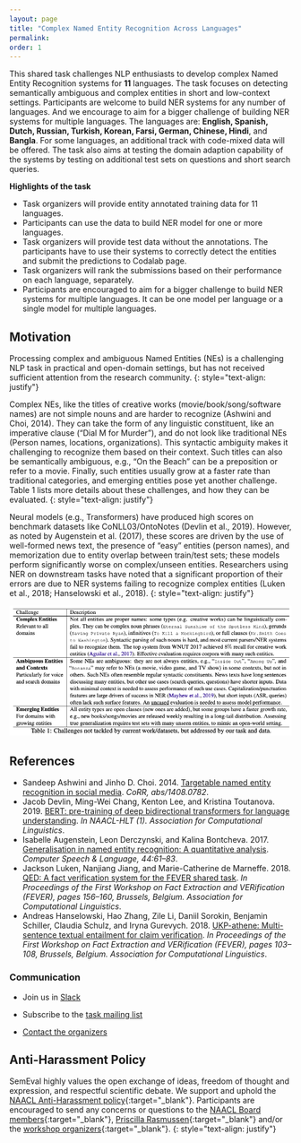 ```yaml
---
layout: page
title: "Complex Named Entity Recognition Across Languages"
permalink: 
order: 1
---
```



This shared task challenges NLP enthusiasts to develop complex Named Entity Recognition systems for **11** languages. The task focuses on detecting semantically ambiguous and complex entities in short and low-context settings. Participants are welcome to build NER systems for any number of languages. And we encourage to aim for a bigger challenge of building NER systems for multiple languages. The languages are: **English, Spanish, Dutch, Russian, Turkish, Korean, Farsi, German, Chinese, Hindi**, and **Bangla**. For some languages, an additional track with code-mixed data will be offered.
The task also aims at testing the domain adaption capability of the systems by testing on additional test sets on questions and short search queries.


**Highlights of the task**
* Task organizers will provide entity annotated training data for 11 languages. 
* Participants can use the data to build NER model for one or more languages.
* Task organizers will provide test data without the annotations. The participants have to use their systems to correctly detect the entities and submit the predictions to Codalab page.
* Task organizers will rank the submissions based on their performance on each language, separately.
* Participants are encouraged to aim for a bigger challenge to build NER systems for multiple languages. It can be one model per language or a single model for multiple languages.


## Motivation

Processing complex and ambiguous Named Entities (NEs) is a challenging NLP task in practical and open-domain settings, but has not received sufficient attention from the research community.
{: style="text-align: justify"}

Complex NEs, like the titles of creative works (movie/book/song/software names) are not simple nouns and are harder to recognize (Ashwini and Choi, 2014). They can take the form of any linguistic constituent, like an imperative clause (“Dial M for Murder”), and do not look like traditional NEs (Person names, locations, organizations). This syntactic ambiguity makes it challenging to recognize them based on their context. Such titles can also be semantically ambiguous, e.g., “On the Beach” can be a preposition or refer to a movie. Finally, such entities usually grow at a faster rate than traditional categories, and emerging entities pose yet another challenge. Table 1 lists more details about these challenges, and how they can be evaluated.
{: style="text-align: justify"}

Neural models (e.g., Transformers) have produced high scores on benchmark datasets like CoNLL03/OntoNotes (Devlin et al., 2019). However, as noted by Augenstein et al. (2017), these scores are driven by the use of well-formed news text, the presence of “easy” entities (person names), and memorization due to entity overlap between train/test sets; these models perform significantly worse on complex/unseen entities. Researchers using NER on downstream tasks have noted that a significant proportion of their errors are due to NER systems failing to recognize complex entities (Luken et al., 2018; Hanselowski et al., 2018).
{: style="text-align: justify"}

![Examples of Complex Entities](images/table_1.png)



## References
* Sandeep Ashwini and Jinho D. Choi. 2014. [Targetable named entity recognition in social media](https://arxiv.org/pdf/1408.0782.pdf). _CoRR, abs/1408.0782_.
* Jacob Devlin, Ming-Wei Chang, Kenton Lee, and Kristina Toutanova. 2019. [BERT: pre-training of deep bidirectional transformers for language understanding](https://aclanthology.org/N19-1423.pdf). _In NAACL-HLT (1). Association for Computational Linguistics_.
* Isabelle Augenstein, Leon Derczynski, and Kalina Bontcheva. 2017. [Generalisation in named entity recognition: A quantitative analysis](https://arxiv.org/pdf/1701.02877.pdf). _Computer Speech & Language, 44:61–83_.
* Jackson Luken, Nanjiang Jiang, and Marie-Catherine de Marneffe. 2018. [QED: A fact verification system for the FEVER shared task](https://aclanthology.org/W18-5526.pdf). _In Proceedings of the First Workshop on Fact Extraction and VERification (FEVER), pages 156–160, Brussels, Belgium. Association for Computational Linguistics_.
* Andreas Hanselowski, Hao Zhang, Zile Li, Daniil Sorokin, Benjamin Schiller, Claudia Schulz, and Iryna Gurevych. 2018. [UKP-athene: Multi-sentence textual entailment for claim verification](https://aclanthology.org/W18-5516.pdf). _In Proceedings of the First Workshop on Fact Extraction and VERification (FEVER), pages 103–108, Brussels, Belgium. Association for Computational Linguistics_.


### Communication
* Join us in <a href="https://join.slack.com/t/multiconer/shared_invite/zt-vi3g97cx-MpqTvS07XX22S78nRC2s0Q">Slack</a>

* Subscribe to the [task mailing list](mailto:multiconer-semeval@googlegroups.com)

* [Contact the organizers](mailto:multiconer-semeval-organizers@googlegroups.com)


## Anti-Harassment Policy
SemEval highly values the open exchange of ideas, freedom of thought and expression, and respectful scientific debate. We support and uphold the [NAACL Anti-Harassment policy](http://naacl.org/policies/anti-harassment.html){:target="_blank"}. Participants are encouraged to send any concerns or questions to the [NAACL Board members](http://naacl.org/officers/){:target="_blank"}, [Priscilla Rasmussen](mailto://acl@aclweb.org){:target="_blank"} and/or the [workshop organizers](https://semeval.github.io/SemEval2022/){:target="_blank"}.
{: style="text-align: justify"}



